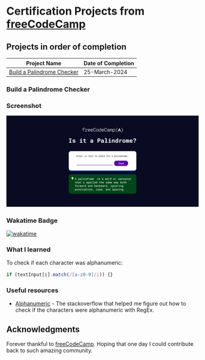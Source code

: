 
# Certification Projects from [freeCodeCamp](https://www.freecodecamp.org/learn)

## Projects in order of completion
| Project Name | Date of Completion |
| ----------- | ----------- |
| [Build a Palindrome Checker](#build-a-palindrome-checker) | 25-March-2024 |


### Build a Palindrome Checker

### Screenshot
![](https://github.com/YoonadiMon/FreeCodeCamp_certificationProject/blob/main/Screenshots/ScreenshotPalindromeChecker.png)

### Wakatime Badge
[![wakatime](https://wakatime.com/badge/user/018e0ede-5109-4231-a915-219f103a6ca7/project/018e748d-668f-4b78-82cc-6daa142d11bf.svg)](https://wakatime.com/badge/user/018e0ede-5109-4231-a915-219f103a6ca7/project/018e748d-668f-4b78-82cc-6daa142d11bf)

### What I learned

To check if each character was alphanumeric:
```js
if (textInput[i].match(/[a-z0-9]/i)) {}
```

### Useful resources

- [Alphanumeric](https://stackoverflow.com/questions/388996/regex-for-javascript-to-allow-only-alphanumeric/389022#389022) - The stackoverflow that helped me figure out how to check if the characters were alphanumeric with RegEx.

## Acknowledgments

Forever thankful to [freeCodeCamp](https://www.freecodecamp.org/learn). Hoping that one day I could contribute back to such amazing community.
